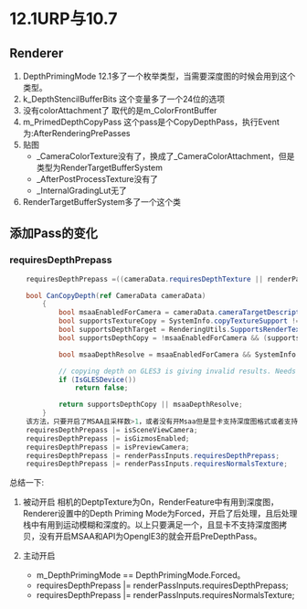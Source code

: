 # 12.1URP与10.7
## Renderer
1. DepthPrimingMode
   12.1多了一个枚举类型，当需要深度图的时候会用到这个类型。
2. k_DepthStencilBufferBits
   这个变量多了一个24位的选项
3. 没有colorAttachment了
   取代的是m_ColorFrontBuffer
4. m_PrimedDepthCopyPass
   这个pass是个CopyDepthPass，执行Event为:AfterRenderingPrePasses
5. 贴图
   - _CameraColorTexture没有了，换成了_CameraColorAttachment，但是类型为RenderTargetBufferSystem
   - _AfterPostProcessTexture没有了
   - _InternalGradingLut无了
6. RenderTargetBufferSystem多了一个这个类
## 添加Pass的变化
### requiresDepthPrepass
```C# 
    requiresDepthPrepass =((cameraData.requiresDepthTexture || renderPassInputs.requiresDepthTexture || m_DepthPrimingMode == DepthPrimingMode.Forced) ||(applyPostProcessing && cameraData.postProcessingRequiresDepthTexture))&&!CanCopyDepth(ref renderingData.cameraData);

    bool CanCopyDepth(ref CameraData cameraData)
        {
            bool msaaEnabledForCamera = cameraData.cameraTargetDescriptor.msaaSamples > 1;
            bool supportsTextureCopy = SystemInfo.copyTextureSupport != CopyTextureSupport.None;
            bool supportsDepthTarget = RenderingUtils.SupportsRenderTextureFormat(RenderTextureFormat.Depth);
            bool supportsDepthCopy = !msaaEnabledForCamera && (supportsDepthTarget || supportsTextureCopy);

            bool msaaDepthResolve = msaaEnabledForCamera && SystemInfo.supportsMultisampledTextures != 0;

            // copying depth on GLES3 is giving invalid results. Needs investigation (Fogbugz issue 1339401)
            if (IsGLESDevice())
                return false;

            return supportsDepthCopy || msaaDepthResolve;
        }
    该方法，只要开启了MSAA且采样数>1，或者没有开Msaa但是显卡支持深度图格式或者支持深度图拷贝，则为true。或者只要检测到是es2或者es3就会返回false
    requiresDepthPrepass |= isSceneViewCamera;
    requiresDepthPrepass |= isGizmosEnabled;
    requiresDepthPrepass |= isPreviewCamera;
    requiresDepthPrepass |= renderPassInputs.requiresDepthPrepass;
    requiresDepthPrepass |= renderPassInputs.requiresNormalsTexture;
```
总结一下:
1. 被动开启
   相机的DeptpTexture为On，RenderFeature中有用到深度图，Renderer设置中的Depth Priming Mode为Forced，开启了后处理，且后处理栈中有用到运动模糊和深度的。以上只要满足一个，且显卡不支持深度图拷贝，没有开启MSAA和API为OpenglE3的就会开启PreDepthPass。

2. 主动开启
   - m_DepthPrimingMode == DepthPrimingMode.Forced。
   - requiresDepthPrepass |= renderPassInputs.requiresDepthPrepass;
   - requiresDepthPrepass |= renderPassInputs.requiresNormalsTexture;


